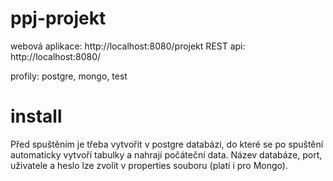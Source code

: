# ppj-projekt
webová aplikace: http://localhost:8080/projekt
REST api: http://localhost:8080/

profily: postgre, mongo, test

# install
Před spuštěním je třeba vytvořit v postgre databázi, do které se po spuštění automaticky vytvoří tabulky a nahrají počáteční data. Název databáze, port, uživatele a heslo lze zvolit v properties souboru (platí i pro Mongo).